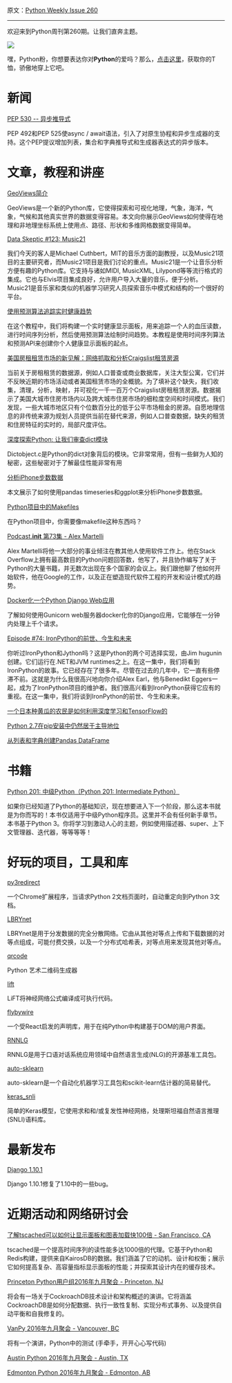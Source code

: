 原文：[Python Weekly Issue 260](http://us2.campaign-archive1.com/?u=e2e180baf855ac797ef407fc7&id=8ac63661fa&e=148158c7b4)

---

欢迎来到Python周刊第260期。让我们直奔主题。

[![](https://gallery.mailchimp.com/e2e180baf855ac797ef407fc7/images/6a426b27-541e-4bd7-b621-23ccdc662301.jpg)](http://www.amazon.com/gp/product/B0185367JQ/ref=as_li_tl?ie=UTF8&amp;camp=1789&amp;creative=390957&amp;creativeASIN=B0185367JQ&amp;linkCode=as2&amp;tag=mymerch-20&amp;linkId=OLIXWD4WZ5X6FFHD)

嘿，Python粉，你想要表达你对**Python**的爱吗？那么，[点击这里](http://www.amazon.com/gp/product/B0185367JQ/ref=as_li_tl?ie=UTF8&camp=1789&creative=390957&creativeASIN=B0185367JQ&linkCode=as2&tag=mymerch-20&linkId=OLIXWD4WZ5X6FFHD)，获取你的T恤，骄傲地穿上它吧。

# 新闻

[PEP 530 -- 异步推导式](https://www.python.org/dev/peps/pep-0530/)

PEP 492和PEP 525使async / await语法，引入了对原生协程和异步生成器的支持。这个PEP提议增加列表，集合和字典推导式和生成器表达式的异步版本。

# 文章，教程和讲座

[GeoViews简介](https://www.continuum.io/blog/developer-blog/introducing-geoviews) 

GeoViews是一个新的Python库，它使得探索和可视化地理，气象，海洋，气象，气候和其他真实世界的数据变得容易。本文向你展示GeoViews如何使得在地理和非地理坐标系统上使用点、路径、形状和多维网格数据变得简单。

[Data Skeptic #123: Music21](http://dataskeptic.com/epnotes/music21.php)

我们今天的客人是Michael Cuthbert，MIT的音乐方面的副教授，以及Music21项目的主要研究者，而Music21项目是我们讨论的重点。Music21是一个让音乐分析方便有趣的Python库。它支持与诸如MIDI, MusicXML, Lilypond等等流行格式的集成。它也与Elvis项目集成良好，允许用户导入大量的音乐，便于分析。Music21是音乐家和类似的机器学习研究人员探索音乐中模式和结构的一个很好的平台。

[使用预测算法追踪实时健康趋势](http://blog.algorithmia.com/predictive-algorithms-track-real-time-health-trends/)

在这个教程中，我们将构建一个实时健康显示面板，用来追踪一个人的血压读数，进行时间序列分析，然后使用预测算法绘制时间趋势。本教程是使用时间序列算法和预测API来创建你个人健康显示面板的起点。

[美国房租租赁市场的新见解：网络抓取和分析Craigslist租赁房源](https://www.researchgate.net/publication/306400541_New_Insights_into_Rental_Housing_Markets_across_the_United_States_Web_Scraping_and_Analyzing_Craigslist_Rental_Listings)

当前关于房租租赁的数据源，例如人口普查或商业数据库，关注大型公寓，它们并不反映近期的市场活动或者美国租赁市场的全概貌。为了填补这个缺失，我们收集，清理，分析，映射，并可视化一千一百万个Craigslist房租租赁房源。数据揭示了美国大城市住房市场内以及跨大城市住房市场的细粒度空间和时间模式。我们发现，一些大城市地区只有个位数百分比的低于公平市场租金的房源。自愿地理信息的非传统来源为规划人员提供当前在替代来源，例如人口普查数据，缺失的租赁和住房特征的实时的，局部尺度评估。

[深度探索Python: 让我们审查dict模块](https://www.buzzfeed.com/andrewkelleher/deep-exploration-into-python-lets-review-the-dict-module)

Dictobject.c是Python的dict对象背后的模块。它非常常用，但有一些鲜为人知的秘密，这些秘密对于了解最佳性能非常有用

[分析iPhone步数数据](http://blog.yhat.com/posts/phone-steps-timeseries.html)

本文展示了如何使用pandas timeseries和ggplot来分析iPhone步数数据。

[Python项目中的Makefiles](http://krzysztofzuraw.com/blog/2016/makefiles-in-python-projects.html)

在Python项目中，你需要像makefile这种东西吗？

[Podcast.__init__ 第73集 - Alex Martelli](https://podcastinit.com/alex-martelli.html)

Alex Martelli将他一大部分的事业倾注在教其他人使用软件工作上。他在Stack Overflow上拥有最高数目的Python问题回答数，他写了，并且协作编写了关于Python的大量书籍，并无数次出现在多个国家的会议上。我们跟他聊了他如何开始软件，他在Google的工作，以及正在塑造现代软件工程的开发和设计模式的趋势。

[Docker化一个Python Django Web应用](https://semaphoreci.com/community/tutorials/dockerizing-a-python-django-web-application)

了解如何使用Gunicorn web服务器docker化你的Django应用，它能够在一分钟内处理上千个请求。

[Episode #74: IronPython的前世、今生和未来
](https://talkpython.fm/episodes/show/74/past-present-and-future-of-ironpython)

你听过IronPython和Jython吗？这是Python的两个可选择实现，由Jim hugunin创建。它们运行在.NET和JVM runtimes之上。在这一集中，我们将看到IronPython的故事。它已经存在了很多年。尽管在过去的几年中，它一直有些停滞不前。这就是为什么我很高兴地向你介绍Alex Earl，他与Benedikt Eggers一起，成为了IronPython项目的维护者。我们很高兴看到IronPython获得它应有的重视。在这一集中，我们将谈到IronPython的前世、今生和未来。

[一个日本种黄瓜的农民是如何利用深度学习和TensorFlow的](https://cloud.google.com/blog/big-data/2016/08/how-a-japanese-cucumber-farmer-is-using-deep-learning-and-tensorflow)

[Python 2.7在pip安装中仍然居于主导地位](http://www.randalolson.com/2016/09/03/python-2-7-still-reigns-supreme-in-pip-installs/)

[从列表和字典创建Pandas DataFrame](http://pbpython.com/pandas-list-dict.html)


# 书籍

[Python 201: 中级Python（Python 201: Intermediate Python）](http://amzn.to/2cH5K1u)

如果你已经知道了Python的基础知识，现在想要进入下一个阶段，那么这本书就是为你而写的！本书仅适用于中级Python程序员。这里并不会有任何新手章节。本书基于Python 3。你将学习到激动人心的主题，例如使用描述器、super、上下文管理器、迭代器，等等等等！

# 好玩的项目，工具和库

[py3redirect](https://chrome.google.com/webstore/detail/py3redirect/codfjigcljdnlklcaopdciclmmdandig?hl=en-US)

一个Chrome扩展程序，当请求Python 2文档页面时，自动重定向到Python 3文档。

[LBRYnet](https://github.com/lbryio/lbry) 

LBRYnet是用于分发数据的完全分散网络。它由从其他对等点上传和下载数据的对等点组成，可能付费交换，以及一个分布式哈希表，对等点用来发现其他对等点。

[qrcode](https://github.com/sylnsfar/qrcode/)

Python 艺术二维码生成器

[lift](https://github.com/bhuztez/lift)

LiFT将神经网络公式编译成可执行代码。

[flybywire](https://github.com/thomasantony/flybywire)

一个受React启发的声明库，用于在纯Python中构建基于DOM的用户界面。

[RNNLG](https://github.com/shawnwun/RNNLG)

RNNLG是用于口语对话系统应用领域中自然语言生成(NLG)的开源基准工具包。

[auto-sklearn](https://github.com/automl/auto-sklearn)

auto-sklearn是一个自动化机器学习工具包和scikit-learn估计器的简易替代。

[keras_snli](https://github.com/Smerity/keras_snli)

简单的Keras模型，它使用求和和/或复发性神经网络，处理斯坦福自然语言推理(SNLI)语料库。


# 最新发布

[Django 1.10.1](https://docs.djangoproject.com/en/1.10/releases/1.10.1/)

Django 1.10.1修复了1.10中的一些bug。


# 近期活动和网络研讨会

[了解tscached可以如何让显示面板和图表加载快100倍 - San Francisco, CA](https://www.meetup.com/sfpython/events/233917531/)

tscached是一个提高时间序列的读性能多达1000倍的代理。它基于Python和Redis构建，提供来自KairosDB的数据。我们涵盖了它的动机、设计和权衡；展示它如何提高复杂、高容量指标显示面板的性能；并探索其设计内在的缓存技术。

[Princeton Python用户组2016年九月聚会 - Princeton, NJ](https://www.meetup.com/pug-ip/events/232570309/)

将会有一场关于CockroachDB技术设计和架构概述的演讲。它将涵盖CockroachDB是如何分配数据、执行一致性复制、实现分布式事务、以及提供自动平衡和自我修复的。

[VanPy 2016年九月聚会 - Vancouver, BC](https://www.meetup.com/vanpyz/events/233167899/)

将有一个演讲，Python中的测试 (手牵手，开开心心写代码) 

[Austin Python 2016年九月聚会 - Austin, TX](https://www.meetup.com/austinpython/events/232001919/)

[Edmonton Python 2016年九月聚会 - Edmonton, AB](https://www.meetup.com/startupedmonton/events/233561475/) 
